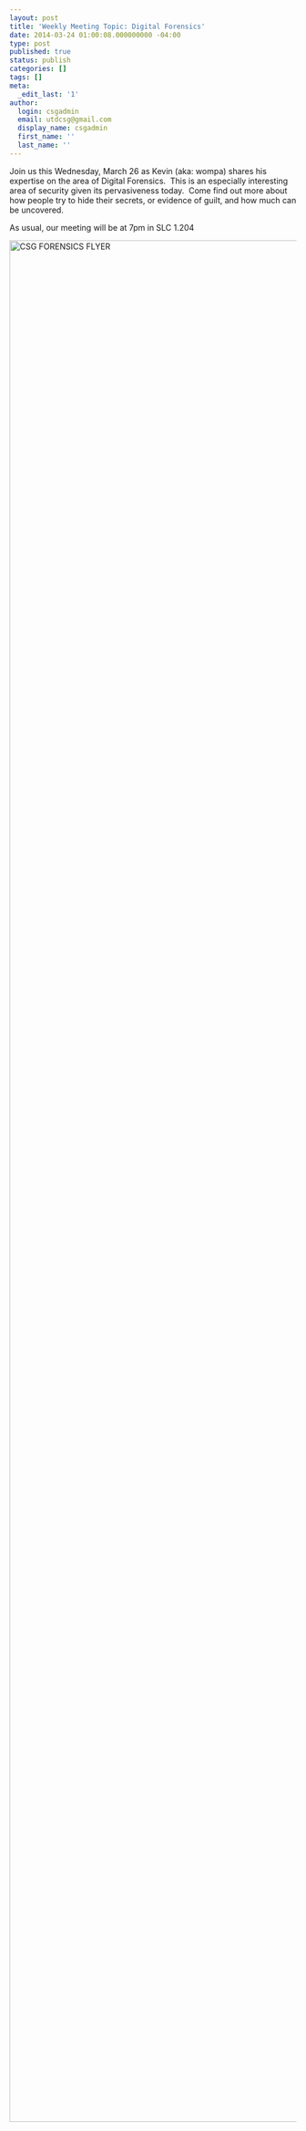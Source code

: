 ```yaml
---
layout: post
title: 'Weekly Meeting Topic: Digital Forensics'
date: 2014-03-24 01:00:08.000000000 -04:00
type: post
published: true
status: publish
categories: []
tags: []
meta:
  _edit_last: '1'
author:
  login: csgadmin
  email: utdcsg@gmail.com
  display_name: csgadmin
  first_name: ''
  last_name: ''
---
```


Join us this Wednesday, March 26 as Kevin (aka: wompa) shares his expertise on the area of Digital Forensics.  This is an especially interesting area of security given its pervasiveness today.  Come find out more about how people try to hide their secrets, or evidence of guilt, and how much can be uncovered.

As usual, our meeting will be at 7pm in SLC 1.204

[<img src="{{ site.baseurl }}/assets/CSG-FORENSICS-FLYER.png" alt="CSG FORENSICS FLYER" class="aligncenter size-full wp-image-534" width="2550" height="3300" />](https://csg.utdallas.edu/wp-content/uploads/2014/03/CSG-FORENSICS-FLYER.png)
